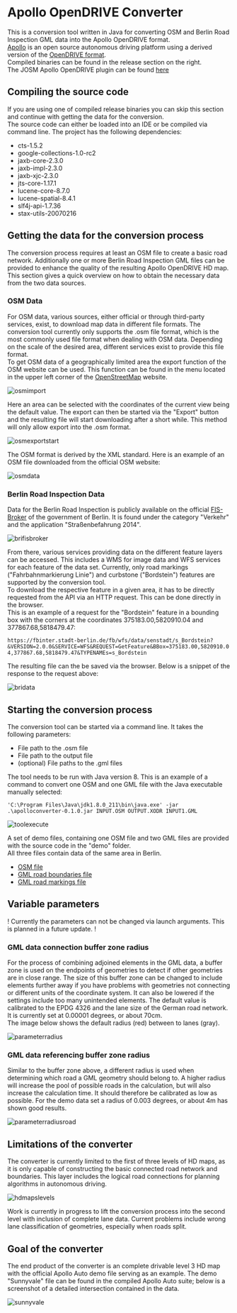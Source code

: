 # Apollo OpenDRIVE Converter
This is a conversion tool written in Java for converting OSM and Berlin Road Inspection GML data into the Apollo OpenDRIVE format.  
[Apollo](https://github.com/ApolloAuto/apollo) is an open source autonomous driving platform using a derived version of the [OpenDRIVE format](https://www.asam.net/standards/detail/opendrive/).  
Compiled binaries can be found in the release section on the right.  
The JOSM Apollo OpenDRIVE plugin can be found [here](https://github.com/SebastianLoos/apolloopendriveplugin)
## Compiling the source code
If you are using one of compiled release binaries you can skip this section and continue with getting the data for the conversion.  
The source code can either be loaded into an IDE or be compiled via command line. The project has the following dependencies:
- cts-1.5.2
- google-collections-1.0-rc2
- jaxb-core-2.3.0
- jaxb-impl-2.3.0
- jaxb-xjc-2.3.0
- jts-core-1.17.1
- lucene-core-8.7.0
- lucene-spatial-8.4.1
- slf4j-api-1.7.36
- stax-utils-20070216
  
## Getting the data for the conversion process
The conversion process requires at least an OSM file to create a basic road network. Additionally one or more Berlin Road Inspection GML files can be provided to enhance the quality of the resulting Apollo OpenDRIVE HD map. This section gives a quick overview on how to obtain the necessary data from the two data sources.
### OSM Data
For OSM data, various sources, either official or through third-party services, exist, to download map data in different file formats. The conversion tool currently only supports the .osm file format, which is the most commonly used file format when dealing with OSM data. Depending on the scale of the desired area, different services exist to provide this file format.  
To get OSM data of a geographically limited area the export function of the OSM website can be used. This function can be found in the menu located in the upper left corner of the [OpenStreetMap](openstreetmap.org) website.  
  
![osmimport](img/osm_websiteimport.png)

Here an area can be selected with the coordinates of the current view being the default value. The export can then be started via the "Export" button and the resulting file will start downloading after a short while. This method will only allow export into the .osm format.  
  
![osmexportstart](img/osm_startexport.png)

The OSM format is derived by the XML standard. Here is an example of an OSM file downloaded from the official OSM website:

![osmdata](img/osm_data.png)

### Berlin Road Inspection Data
Data for the Berlin Road Inspection is publicly available on the official [FIS-Broker](https://fbinter.stadt-berlin.de/fb/index.jsp) of the government of Berlin. It is found under the category "Verkehr" and the application "Straßenbefahrung 2014".  
  
![brifisbroker](img/bri_fisbroker.png)

From there, various services providing data on the different feature layers can be accessed. This includes a WMS for image data and WFS services for each feature of the data set. Currently, only road markings ("Fahrbahnmarkierung Linie") and curbstone ("Bordstein") features are supported by the conversion tool.  
To download the respective feature in a given area, it has to be directly requested from the API via an HTTP request. This can be done directly in the browser.  
This is an example of a request for the "Bordstein" feature in a bounding box with the corners at the coordinates 375183.00,5820910.04 and 377867.68,5818479.47:  
  
`https://fbinter.stadt-berlin.de/fb/wfs/data/senstadt/s_Bordstein?&VERSION=2.0.0&SERVICE=WFS&REQUEST=GetFeature&BBox=375183.00,5820910.04,377867.68,5818479.47&TYPENAMEs=s_Bordstein`
  
The resulting file can the be saved via the browser. Below is a snippet of the response to the request above:
  
![bridata](img/bri_data.png)

## Starting the conversion process
The conversion tool can be started via a command line. It takes the following parameters:
- File path to the .osm file
- File path to the output file
- (optional) File paths to the .gml files

The tool needs to be run with Java version 8. This is an example of a command to convert one OSM and one GML file with the Java executable manually selected:  
  
`'C:\Program Files\Java\jdk1.8.0_211\bin\java.exe' -jar .\apolloconverter-0.1.0.jar INPUT.OSM OUTPUT.XODR INPUT1.GML`
  
![toolexecute](img/tool_execute.png)

A set of demo files, containing one OSM file and two GML files are provided with the source code in the "demo" folder.  
All three files contain data of the same area in Berlin.
- [OSM file](demo/osmfile.osm)
- [GML road boundaries file](demo/bordsteine.xml)
- [GML road markings file](demo/fahrbahnmarkierungen.xml)


## Variable parameters
! Currently the parameters can not be changed via launch arguments. This is planned in a future update. !
### GML data connection buffer zone radius
For the process of combining adjoined elements in the GML data, a buffer zone is used on the endpoints of geometries to detect if other geometries are in close range. The size of this buffer zone can be changed to include elements further away if you have problems with geometries not connecting or different units of the coordinate system. It can also be lowered if the settings include too many unintended elements. The default value is calibrated to the EPDG 4326 and the lane size of the German road network. It is currently set at 0.00001 degrees, or about 70cm.  
The image below shows the default radius (red) between to lanes (gray).  
  
![parameterradius](img/parameter_radius.png)

### GML data referencing buffer zone radius

Similar to the buffer zone above, a different radius is used when determining which road a GML geometry should belong to. A higher radius will increase the pool of possible roads in the calculation, but will also increase the calculation time. It should therefore be calibrated as low as possible. For the demo data set a radius of 0.003 degrees, or about 4m has shown good results.  

![parameterradiusroad](img/parameter_roadradius.png)

## Limitations of the converter
The converter is currently limited to the first of three levels of HD maps, as it is only capable of constructing the basic connected road network and boundaries. This layer includes the logical road connections for planning algorithms in autonomous driving.
  
![hdmapslevels](img/hdmaplevels_liu.png)

Work is currently in progress to lift the conversion process into the second level with inclusion of complete lane data. Current problems include wrong lane classification of geometries, especially when roads split.

## Goal of the converter
The end product of the converter is an complete drivable level 3 HD map with the official Apollo Auto demo file serving as an example. The demo "Sunnyvale" file can be found in the compiled Apollo Auto suite; below is a screenshot of a detailed intersection contained in the data.   
  
![sunnyvale](img/apollo_demodata.png)